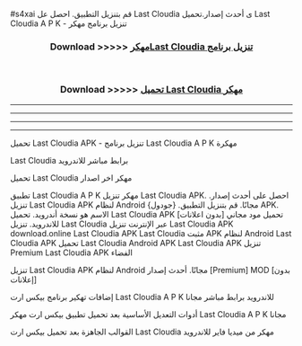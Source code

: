 #s4xai قم بتنزيل التطبيق. احصل عل Last Cloudia  ى أحدث إصدار.تحميل Last Cloudia  A P K - تنزيل برنامج مهكر



<div align="center">
<h3>Download >>>>> <a href="https://ar-sites.web.app/?ar= Last Cloudia ">مهكرLast Cloudia  تنزيل برنامج</a></h3><br>

<h3>Download >>>>> <a href="https://ar-sites.web.app/?ar= Last Cloudia ">تحميل Last Cloudia  مهكر</a></h3>
</div>


----------------------------------------------------------

----------------------------------------------------------

----------------------------------------------------------

----------------------------------------------------------


تحميل Last Cloudia  APK - تنزيل برنامج Last Cloudia  A P K مهكرة

Last Cloudia  برابط مباشر للاندرويد

تحميل Last Cloudia  مهكر اخر اصدار

تطبيق Last Cloudia  A P K مهكر
تنزيل Last Cloudia  APK. احصل على أحدث إصدار.
تنزيل Last Cloudia  APK لنظام Android مجانًا.
قم بتنزيل التطبيق. {جودول} APK. الاسم هو نسخة أندرويد.
تحميل Last Cloudia  APK [بدون اعلانات]
تحميل مود مجاني للاندرويد.
تنزيل Last Cloudia  عبر الإنترنت
تنزيل Last Cloudia  APK
download.online Last Cloudia  APK
Last Cloudia  مثبت APK لنظام Android
Last Cloudia  APK
تحميل Last Cloudia  Android APK
Last Cloudia  APK تنزيل Premium
Last Cloudia  APK الفضاء

تنزيل Last Cloudia  APK لنظام Android مجانًا. أحدث إصدار [Premium] MOD [بدون إعلانات]

إضافات تهكير برنامج بيكس ارت Last Cloudia  A P K للاندرويد برابط مباشر مجانا

أدوات التعديل الأساسية بعد تحميل تطبيق بيكس ارت مهكر Last Cloudia  A P K مجانا

القوالب الجاهزة بعد تحميل بيكس ارت Last Cloudia  مهكر من ميديا فاير للاندرويد



